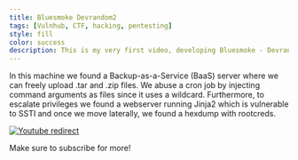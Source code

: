 ```yaml
---
title: Bluesmoke Devrandom2
tags: [Vulnhub, CTF, hacking, pentesting]
style: fill
color: success
description: This is my very first video, developing Bluesmoke - Devrandom2 from VulnHub. You'll find vulnerabilities such as Wildcard injection (tar/zip), Abusing SSH keys, Server Side Template Injection (SSTI), hexdump decoding
---
```


In this machine we found a Backup-as-a-Service (BaaS) server where we can freely upload .tar and .zip files. We abuse a cron job by injecting command arguments as files since it uses a wildcard. Furthermore, to escalate privileges we found a webserver running Jinja2 which is vulnerable to SSTI and once we move laterally, we found a hexdump with rootcreds.


[![Youtube redirect](https://img.youtube.com/vi/vLb0m1xf5Xs/0.jpg)](https://www.youtube.com/watch?v=vLb0m1xf5Xs)


Make sure to subscribe for more!
